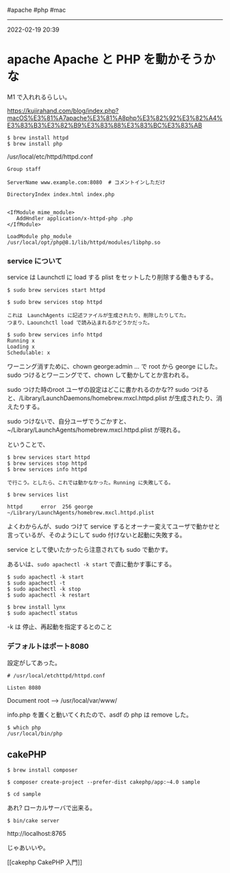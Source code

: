 #apache #php #mac 

---
2022-02-19  20:39

# apache  Apache と PHP を動かそうかな

M1 で入れれるらしい。

https://kujirahand.com/blog/index.php?macOS%E3%81%A7apache%E3%81%A8php%E3%82%92%E3%82%A4%E3%83%B3%E3%82%B9%E3%83%88%E3%83%BC%E3%83%AB

```shell
$ brew install httpd
$ brew install php
```

/usr/local/etc/httpd/httpd.conf
```config
Group staff

ServerName www.example.com:8080  # コメントインしただけ

DirectoryIndex index.html index.php


<IfModule mime_module>
   AddHndler application/x-httpd-php .php
</IfModule>

LoadModule php_module /usr/local/opt/php@8.1/lib/httpd/modules/libphp.so
```

### service について

service は Launchctl に load する plist をセットしたり削除する働きもする。

```shell
$ sudo brew services start httpd

$ sudo brew services stop httpd

これは　LaunchAgents に記述ファイルが生成されたり、削除したりしてた。
つまり、Laounchctl load で読み込まれるかどうかだった。

$ sudo brew services info httpd
Running x
Loading x
Schedulable: x
```

ワーニング消すために、chown george:admin ... で root から george にした。
sudo つけるとワーニングでて、chown して動かしてとか言われる。

sudo つけた時のroot ユーザの設定はどこに書かれるのかな??
sudo つけると、/Library/LaunchDaemons/homebrew.mxcl.httpd.plist
が生成されたり、消えたりする。

sudo つけないで、自分ユーザでうごかすと、
~/Library/LaunchAgents/homebrew.mxcl.httpd.plist が現れる。

ということで、
```shell
$ brew services start httpd
$ brew services stop httpd
$ brew services info httpd

で行こう。としたら、これでは動かなかった。Running に失敗してる。

$ brew services list

httpd      error  256 george ~/Library/LaunchAgents/homebrew.mxcl.httpd.plist

```

よくわからんが、sudo つけて service するとオーナー変えてユーザで動かせと言っているが、そのようにして sudo 付けないと起動に失敗する。

service として使いたかったら注意されても sudo で動かす。

あるいは、`sudo apachectl -k start` で直に動かす事にする。
```shell
$ sudo apachectl -k start
$ sudo apachectl -t
$ sudo apachectl -k stop
$ sudo apachectl -k restart

$ brew install lynx
$ sudo apachectl status
```

-k は 停止、再起動を指定するとのこと


### デフォルトはポート8080

設定がしてあった。
```config
# /usr/local/etchttpd/httpd.conf

Listen 8080
```



Document root --> /usr/local/var/www/

info.php を置くと動いてくれたので、asdf の php は remove した。

```shell
$ which php
/usr/local/bin/php
```

## cakePHP

```shell
$ brew install composer

$ composer create-project --prefer-dist cakephp/app:~4.0 sample

$ cd sample
```

あれ? ローカルサーバで出来る。

```shell
$ bin/cake server
```

http://localhost:8765

じゃあいいや。

[[cakephp  CakePHP 入門]]